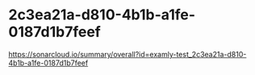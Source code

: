 # 2c3ea21a-d810-4b1b-a1fe-0187d1b7feef
https://sonarcloud.io/summary/overall?id=examly-test_2c3ea21a-d810-4b1b-a1fe-0187d1b7feef
